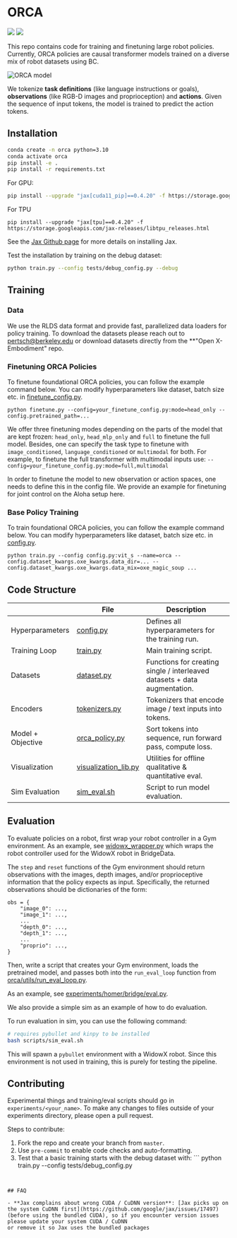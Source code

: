 # ORCA

![](https://github.com/rail-berkeley/orca/workflows/run-debug/badge.svg)
![](https://github.com/rail-berkeley/orca/workflows/pre-commit/badge.svg)

This repo contains code for training and finetuning large robot policies.
Currently, ORCA policies are causal transformer models trained on a diverse mix of robot datasets using BC.

![ORCA model](docs/assets/orca_model.jpeg)

We tokenize **task definitions** (like language instructions or goals), **observations** (like RGB-D images and proprioception)
and **actions**. Given the sequence of input tokens, the model is trained to predict the action tokens.

## Installation
```bash
conda create -n orca python=3.10
conda activate orca
pip install -e .
pip install -r requirements.txt
```
For GPU:
```bash
pip install --upgrade "jax[cuda11_pip]==0.4.20" -f https://storage.googleapis.com/jax-releases/jax_cuda_releases.html
```

For TPU
```
pip install --upgrade "jax[tpu]==0.4.20" -f https://storage.googleapis.com/jax-releases/libtpu_releases.html
```
See the [Jax Github page](https://github.com/google/jax) for more details on installing Jax.

Test the installation by training on the debug dataset:
```bash
python train.py --config tests/debug_config.py --debug
```

## Training

### Data
We use the RLDS data format and provide fast, parallelized data loaders for policy training. To download the datasets
please reach out to [pertsch@berkeley.edu](mailto:pertsch@berkeley.edu) or download datasets directly from the
**"Open X-Embodiment" repo.

### Finetuning ORCA Policies

To finetune foundational ORCA policies, you can follow the example command below. You can modify hyperparameters like dataset, batch size etc. in [finetune_config.py](finetune_config.py).

```
python finetune.py --config=your_finetune_config.py:mode=head_only --config.pretrained_path=...
```
We offer three finetuning modes depending on the parts of the model that are kept frozen: ```head_only```, ```head_mlp_only``` and ```full``` to finetune the full model. Besides, one can specify the task type to finetune with ```image_conditioned```, ```language_conditioned``` or ```multimodal``` for both. For example, to finetune the full transformer with multimodal inputs use:
```--config=your_finetune_config.py:mode=full,multimodal```

In order to finetune the model to new observation or action spaces, one needs to define this in the config file. We provide an example for finetuning for joint control on the Aloha setup here.

### Base Policy Training

To train foundational ORCA policies, you can follow the example command below. You can modify hyperparameters like
dataset, batch size etc. in [config.py](config.py).
```
python train.py --config config.py:vit_s --name=orca --config.dataset_kwargs.oxe_kwargs.data_dir=... --config.dataset_kwargs.oxe_kwargs.data_mix=oxe_magic_soup ...
```


## Code Structure

|  | File                                                    | Description                                                               |
| --- |---------------------------------------------------------|---------------------------------------------------------------------------|
| Hyperparameters | [config.py](config.py)                                  | Defines all hyperparameters for the training run.                         |
| Training Loop | [train.py](train.py)                                    | Main training script.                                                     |
| Datasets | [dataset.py](orca/data/dataset.py)                      | Functions for creating single / interleaved datasets + data augmentation. |
| Encoders | [tokenizers.py](orca/model/components/tokenizers.py)    | Tokenizers that encode image / text inputs into tokens.                   |
| Model + Objective | [orca_policy.py](orca/model/orca_policy.py)             | Sort tokens into sequence, run forward pass, compute loss.                |
| Visualization | [visualization_lib.py](orca/utils/visualization_lib.py) | Utilities for offline qualitative & quantitative eval.                    |
| Sim Evaluation | [sim_eval.sh](orca/scripts/sim_eval.sh) | Script to run model evaluation.                    |

## Evaluation

To evaluate policies on a robot, first wrap your robot controller in a Gym environment. As an example, see
[widowx_wrapper.py](experiments/homer/bridge/widowx_wrapper.py) which wraps the robot controller used for the
WidowX robot in BridgeData.

The `step` and `reset` functions of the Gym environment should return observations with the images, depth images, and/or
proprioceptive information that the policy expects as input. Specifically, the returned observations should be dictionaries
of the form:
```
obs = {
    "image_0": ...,
    "image_1": ...,
    ...
    "depth_0": ...,
    "depth_1": ...,
    ...
    "proprio": ...,
}
```

Then, write a script that creates your Gym environment, loads the pretrained model, and passes both into the
`run_eval_loop` function from [orca/utils/run_eval_loop.py](orca/utils/run_eval_loop.py).

As an example, see [experiments/homer/bridge/eval.py](orca/homer/bridge/eval.py).

We also provide a simple sim as an example of how to do evaluation.

To run evaluation in sim, you can use the following command:
```bash
# requires pybullet and kinpy to be installed
bash scripts/sim_eval.sh
```

This will spawn a `pybullet` environment with a WidowX robot. Since this environment is not used in training, this is purely for testing the pipeline.

## Contributing
Experimental things and training/eval scripts should go in `experiments/<your_name>`. To make any changes to files outside of your experiments directory, please open a pull request.

Steps to contribute:
1. Fork the repo and create your branch from `master`.
2. Use `pre-commit` to enable code checks and auto-formatting.
3. Test that a basic training starts with the debug dataset with: ```
python train.py --config tests/debug_config.py
```


## FAQ

- **Jax complains about wrong CUDA / CuDNN version**: [Jax picks up on the system CuDNN first](https://github.com/google/jax/issues/17497)
(before using the bundled CUDA), so if you encounter version issues please update your system CUDA / CuDNN
or remove it so Jax uses the bundled packages
